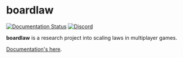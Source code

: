 # boardlaw
[![Documentation Status](https://readthedocs.org/projects/ansicolortags/badge/?version=latest)](https://andyljones.com/boardlaw)
[![Discord](https://img.shields.io/discord/765294874832273419)](https://discord.gg/xhfNqQv)

**boardlaw** is a research project into scaling laws in multiplayer games.

[Documentation's here](https://andyljones.com/boardlaw).
